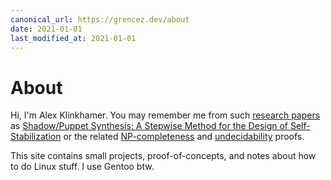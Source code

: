 ```yaml
---
canonical_url: https://grencez.dev/about
date: 2021-01-01
last_modified_at: 2021-01-01
---
```


# About

Hi, I'm Alex Klinkhamer.
You may remember me from such [research papers](https://dblp.org/pid/133/7778) as [Shadow/Puppet Synthesis: A Stepwise Method for the Design of Self-Stabilization](https://doi.org/10.1109/TPDS.2016.2536023) or the related [NP-completeness](https://doi.org/10.1007/978-3-319-03089-0_12) and [undecidability](https://doi.org/10.1007/978-3-319-03089-0_12) proofs.

This site contains small projects, proof-of-concepts, and notes about how to do Linux stuff.
I use Gentoo btw.
